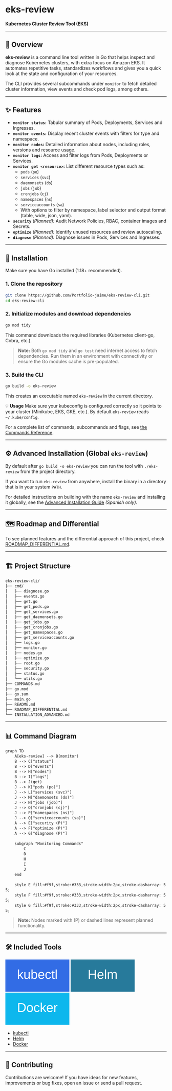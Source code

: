 # eks-review

**Kubernetes Cluster Review Tool (EKS)**

---

## 📖 Overview

**eks-review** is a command line tool written in Go that helps inspect and diagnose Kubernetes clusters, with extra focus on Amazon EKS. It automates repetitive tasks, standardizes workflows and gives you a quick look at the state and configuration of your resources.

The CLI provides several subcommands under `monitor` to fetch detailed cluster information, view events and check pod logs, among others.

---

## ✨ Features

- **`monitor status`:** Tabular summary of Pods, Deployments, Services and Ingresses.
- **`monitor events`:** Display recent cluster events with filters for type and namespace.
- **`monitor nodes`:** Detailed information about nodes, including roles, versions and resource usage.
- **`monitor logs`:** Access and filter logs from Pods, Deployments or Services.
- **`monitor get <resource>`:** List different resource types such as:
    - `pods` (`po`)
    - `services` (`svc`)
    - `daemonsets` (`ds`)
    - `jobs` (`job`)
    - `cronjobs` (`cj`)
    - `namespaces` (`ns`)
    - `serviceaccounts` (`sa`)
    - With options to filter by namespace, label selector and output format (table, wide, json, yaml).
- **`security`** *(Planned):* Audit Network Policies, RBAC, container images and Secrets.
- **`optimize`** *(Planned):* Identify unused resources and review autoscaling.
- **`diagnose`** *(Planned):* Diagnose issues in Pods, Services and Ingresses.

---

## 🚀 Installation

Make sure you have Go installed (1.18+ recommended).

### 1. Clone the repository

```bash
git clone https://github.com/Portfolio-jaime/eks-review-cli.git
cd eks-review-cli
```

### 2. Initialize modules and download dependencies

```bash
go mod tidy
```

This command downloads the required libraries (Kubernetes client-go, Cobra, etc.).

> **Note:** Both `go mod tidy` and `go test` need internet access to fetch dependencies. Run them in an environment with connectivity or ensure the Go modules cache is pre-populated.

### 3. Build the CLI

```bash
go build -o eks-review
```

This creates an executable named `eks-review` in the current directory.

💡 **Usage**
Make sure your kubeconfig is configured correctly so it points to your cluster (Minikube, EKS, GKE, etc.). By default `eks-review` reads `~/.kube/config`.

For a complete list of commands, subcommands and flags, see [the Commands Reference](./COMMANDS.md).

---

## ⚙️ Advanced Installation (Global `eks-review`)

By default after `go build -o eks-review` you can run the tool with `./eks-review` from the project directory.

If you want to run `eks-review` from anywhere, install the binary in a directory that is in your system `PATH`.

For detailed instructions on building with the name `eks-review` and installing it globally, see the [Advanced Installation Guide](INSTALLATION_ADVANCED.md) *(Spanish only).* 

---

## 🗺️ Roadmap and Differential

To see planned features and the differential approach of this project, check [ROADMAP_DIFFERENTIAL.md](./ROADMAP_DIFFERENTIAL.md).

---

## 🏗️ Project Structure

```
eks-review-cli/
├── cmd/
│   ├── diagnose.go
│   ├── events.go
│   ├── get.go
│   ├── get_pods.go
│   ├── get_services.go
│   ├── get_daemonsets.go
│   ├── get_jobs.go
│   ├── get_cronjobs.go
│   ├── get_namespaces.go
│   ├── get_serviceaccounts.go
│   ├── logs.go
│   ├── monitor.go
│   ├── nodes.go
│   ├── optimize.go
│   ├── root.go
│   ├── security.go
│   ├── status.go
│   └── utils.go
├── COMMANDS.md
├── go.mod
├── go.sum
├── main.go
├── README.md
├── ROADMAP_DIFFERENTIAL.md
└── INSTALLATION_ADVANCED.md
```

---

## 📊 Command Diagram

```mermaid
graph TD
    A[eks-review] --> B(monitor)
    B --> C["status"]
    B --> D["events"]
    B --> H["nodes"]
    B --> I["logs"]
    B --> J(get)
    J --> K["pods (po)"]
    J --> L["services (svc)"]
    J --> M["daemonsets (ds)"]
    J --> N["jobs (job)"]
    J --> O["cronjobs (cj)"]
    J --> P["namespaces (ns)"]
    J --> Q["serviceaccounts (sa)"]
    A --> E["security (P)"]
    A --> F["optimize (P)"]
    A --> G["diagnose (P)"]

    subgraph "Monitoring Commands"
        C
        D
        H
        I
        J
    end

    style E fill:#f9f,stroke:#333,stroke-width:2px,stroke-dasharray: 5 5;
    style F fill:#f9f,stroke:#333,stroke-width:2px,stroke-dasharray: 5 5;
    style G fill:#f9f,stroke:#333,stroke-width:2px,stroke-dasharray: 5 5;
```

> **Note:** Nodes marked with (P) or dashed lines represent planned functionality.

---

## 🛠️ Included Tools

[![kubectl](docs/assets/kubectl.svg)](https://kubernetes.io/docs/reference/kubectl/)
[![Helm](docs/assets/helm.svg)](https://helm.sh/)
[![Docker](docs/assets/docker.svg)](https://www.docker.com/)

- [kubectl](https://kubernetes.io/docs/reference/kubectl/)
- [Helm](https://helm.sh/)
- [Docker](https://www.docker.com/)

---

## 🤝 Contributing

Contributions are welcome! If you have ideas for new features, improvements or bug fixes, open an issue or send a pull request.
